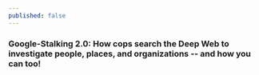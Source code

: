 ```yaml
---
published: false
---
```



### Google-Stalking 2.0: How cops search the Deep Web to investigate people, places, and organizations -- and how you can too!


